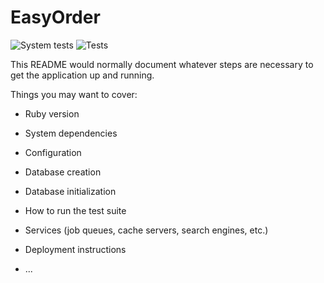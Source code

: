 # EasyOrder

![System tests](https://github.com/3zcurdia/easy_order/workflows/System%20tests/badge.svg?branch=main)
![Tests](https://github.com/3zcurdia/easy_order/workflows/Tests/badge.svg?branch=main)

This README would normally document whatever steps are necessary to get the
application up and running.

Things you may want to cover:

* Ruby version

* System dependencies

* Configuration

* Database creation

* Database initialization

* How to run the test suite

* Services (job queues, cache servers, search engines, etc.)

* Deployment instructions

* ...

